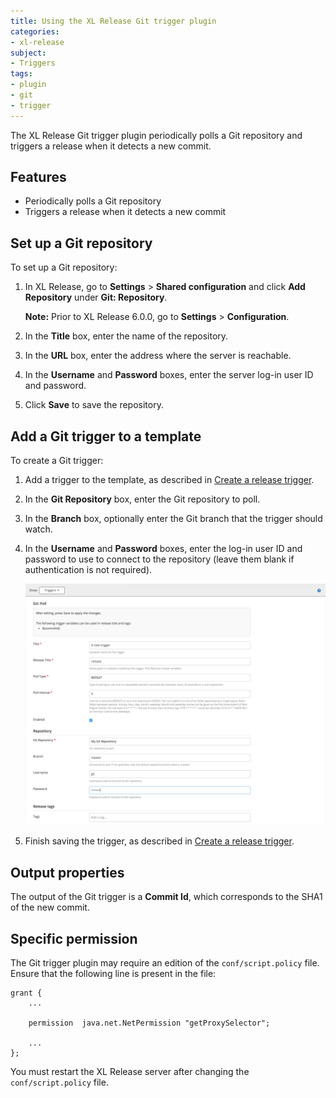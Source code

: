 ```yaml
---
title: Using the XL Release Git trigger plugin
categories:
- xl-release
subject:
- Triggers
tags:
- plugin
- git
- trigger
---
```


The XL Release Git trigger plugin periodically polls a Git repository and triggers a release when it detects a new commit.

## Features

* Periodically polls a Git repository
* Triggers a release when it detects a new commit

## Set up a Git repository

To set up a Git repository:

1. In XL Release, go to **Settings** > **Shared configuration** and click **Add Repository** under **Git: Repository**.

    **Note:** Prior to XL Release 6.0.0, go to **Settings** > **Configuration**.

2. In the **Title** box, enter the name of the repository.
3. In the **URL** box, enter the address where the server is reachable.
4. In the **Username** and **Password** boxes, enter the server log-in user ID and password.
5. Click **Save** to save the repository.

## Add a Git trigger to a template

To create a Git trigger:

1. Add a trigger to the template, as described in [Create a release trigger](/xl-release/how-to/create-a-release-trigger.html).
2. In the **Git Repository** box, enter the Git repository to poll.
3. In the **Branch** box, optionally enter the Git branch that the trigger should watch.
4. In the **Username** and **Password** boxes, enter the log-in user ID and password to use to connect to the repository (leave them blank if authentication is not required).

    ![Git Plugin](../images/git-plugin-fields.png)

5. Finish saving the trigger, as described in [Create a release trigger](/xl-release/how-to/create-a-release-trigger.html).

## Output properties

The output of the Git trigger is a **Commit Id**, which corresponds to the SHA1 of the new commit.

## Specific permission

The Git trigger plugin may require an edition of the `conf/script.policy` file. Ensure that the following line is present in the file:

	grant {
	    ...

        permission  java.net.NetPermission "getProxySelector";

	    ...
	};

You must restart the XL Release server after changing the `conf/script.policy` file.
